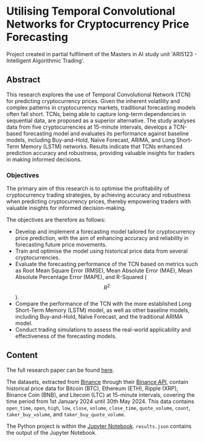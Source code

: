 # Utilising Temporal Convolutional Networks for Cryptocurrency Price Forecasting

Project created in partial fulfilment of the Masters in AI study unit 'ARI5123 - Intelligent Algorithmic Trading'.

## Abstract

This research explores the use of Temporal Convolutional Network (TCN) for predicting cryptocurrency prices. Given the inherent volatility and complex patterns in cryptocurrency markets, traditional forecasting models often fall short. TCNs, being able to capture long-term dependencies in sequential data, are proposed as a superior alternative. The study analyses data from five cryptocurrencies at 15-minute intervals, develops a TCN-based forecasting model and evaluates its performance against baseline models, including Buy-and-Hold, Naïve Forecast, ARIMA, and Long Short-Term Memory (LSTM) networks. Results indicate that TCNs enhanced prediction accuracy and robustness, providing valuable insights for traders in making informed decisions.

### Objectives

The primary aim of this research is to optimise the profitability of cryptocurrency trading strategies, by achieving accuracy and robustness when predicting cryptocurrency prices, thereby empowering traders with valuable insights for informed decision-making.

The objectives are therefore as follows:
- Develop and implement a forecasting model tailored for cryptocurrency price prediction, with the aim of enhancing accuracy and reliability in forecasting future price movements.
- Train and optimise the model using historical price data from several cryptocurrencies.
- Evaluate the forecasting performance of the TCN based on metrics such as Root Mean Square Error (RMSE), Mean Absolute Error (MAE), Mean Absolute Percentage Error (MAPE), and R-Squared ($$R^2$$).
- Compare the performance of the TCN with the more established Long Short-Term Memory (LSTM) model, as well as other baseline models, including Buy-and-Hold, Naïve Forecast, and the traditional ARIMA model.
- Conduct trading simulations to assess the real-world applicability and effectiveness of the forecasting models.

## Content
The full research paper can be found [here](https://github.com/NathanPortelli/ARI5123-Intelligent-Algorithmic-Trading/blob/main/Utilising%20Temporal%20Convolutional%20Networks%20for%20Cryptocurrency%20Price%20Forecasting.pdf).

The datasets, extracted from [Binance](https://www.binance.com/en) through their [Binance API](https://binance-docs.github.io/apidocs/spot/en/#), contain historical price data for Bitcoin (BTC), Ethereum (ETH), Ripple (XRP), Binance Coin (BNB), and Litecoin (LTC) at 15-minute intervals, covering the time period from 1st January 2024 until 30th May 2024. This data contains `open_time`, `open`, `high`, `low`, `close`, `volume`, `close_time`, `quote_volume`, `count`, `taker_buy_volume`, and `taker_buy_quote_volume`.

The Python project is within the [Jupyter Notebook](https://github.com/NathanPortelli/ARI5123-Intelligent-Algorithmic-Trading/blob/main/ARI5123_Nathan_Portelli.ipynb). `results.json` contains the output of the Jupyter Notebook.
